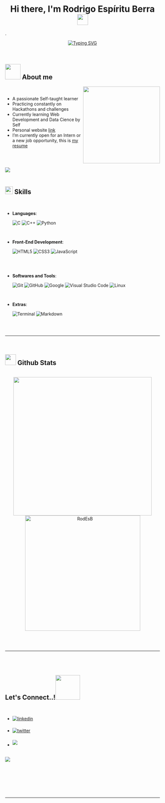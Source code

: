 <h1 align="center"><b>Hi there, I'm Rodrigo Espíritu Berra </b><img src="https://media.giphy.com/media/v1.Y2lkPTc5MGI3NjExaW42YzFuZ2pxZ3d1M3VsZGM3ZTNpeW1wemR5bHB0enhsY2UxdzVxZSZlcD12MV9pbnRlcm5hbF9naWZfYnlfaWQmY3Q9Zw/Gf5QiP1TWCO8qYKmt7/giphy.gif" width="35"></h1>
.
<p align="center">
  <a href="https://git.io/typing-svg"><img src="https://readme-typing-svg.demolab.com?font=Fira+Code&weight=500&pause=1000&color=5400F7&random=false&width=435&lines=Software+Engineer+Student;Mobile+Developer;Backend+Developer;Frontend+Developer;Data+Science" alt="Typing SVG" /></a>
</p>
	<!--Agregar el banner-->

<br>

	
## <picture><img src = "[Your About Me GIF URL]" width = 50px></picture> **About me** <!--Pendiente-->

<picture> <img align="right" src="[Your Right Side GIF URL]" width = 250px></picture>

<br>

- A passionate Self-taught learner
- Practicing constantly on Hackathons and challenges
- Currently learning Web Development and Data Cience by Self
- Personal website [link](#) <!--Pendiente-->
- I’m currently open for an Intern or a new job opportunity, this is [my resume](#)  <!--Pendiente-->

<br><br>

<img src="[Your GIF URL]"><br><br> <!--Pendiente-->

## <img src="[Your Skill GIF URL]" width="25"><b> Skills</b>
<br>

<p align="center">

- **Languages**: <!--Pendiente-->
    
    ![C](https://img.shields.io/badge/C%20-%232370ED.svg?style=for-the-badge&logo=c&logoColor=white)
    ![C++](https://img.shields.io/badge/C++%20-%2300599C.svg?style=for-the-badge&logo=c%2B%2B&logoColor=white)
    ![Python](https://img.shields.io/badge/Python%20-%2314354C.svg?style=for-the-badge&logo=python&logoColor=white)
  <!--Agregar Jav y Swift-->

<br>   
    
- **Front-End Development**:

   ![HTML5](https://img.shields.io/badge/HTML5%20-%23E34F26.svg?style=for-the-badge&logo=html5&logoColor=white)
   ![CSS3](https://img.shields.io/badge/CSS%20-%231572B6.svg?style=for-the-badge&logo=css3&logoColor=white)
   ![JavaScript](https://img.shields.io/badge/JavaScript%20-%23F7DF1E.svg?style=for-the-badge&logo=javascript&logoColor=black)
<!--Pendiente-->

<br>
    
<br>

- **Softwares and Tools**:

    ![Git](https://img.shields.io/badge/git-%23F05033.svg?style=for-the-badge&logo=git&logoColor=white)
    ![GitHub](https://img.shields.io/badge/github-%23121011.svg?style=for-the-badge&logo=github&logoColor=white)
    ![Google](https://img.shields.io/badge/google-%234285F4.svg?style=for-the-badge&logo=google&logoColor=white)
    ![Visual Studio Code](https://img.shields.io/badge/Visual%20Studio%20Code-0078d7.svg?style=for-the-badge&logo=visual-studio-code&logoColor=white)
    ![Linux](https://img.shields.io/badge/Linux-FCC624?style=for-the-badge&logo=linux&logoColor=black) 

    <!--Pendiente-->
  
<br>

- **Extras**:

    ![Terminal](https://img.shields.io/badge/Terminal-%23054020?style=for-the-badge&logo=gnu-bash&logoColor=white)
    ![Markdown](https://img.shields.io/badge/markdown-%23000000.svg?style=for-the-badge&logo=markdown&logoColor=white)   

<!--Pendiente-->

</p>

<br>
<br>

-----

<br>


## <img src="[Your Stats GIF URL]" width="35"><b> Github Stats </b>  <!--Pendiente-->
<br>

<div align="center">

<a href="https://github.com/RodEsB/">
  <img src="https://github-readme-stats.vercel.app/api?username=RodEsB&include_all_commits=true&count_private=true&show_icons=true&line_height=20&title_color=7A7ADB&icon_color=2234AE&text_color=D3D3D3&bg_color=0,000000,130F40" width="450"/>
  <img src="https://github-readme-stats.vercel.app/api/top-langs?username=RodEsB&show_icons=true&locale=en&layout=compact&line_height=20&title_color=7A7ADB&icon_color=2234AE&text_color=D3D3D3&bg_color=0,000000,130F40" width="375"  alt="RodEsB"/>

</a>
</div>

<br>
<br>
<br>

-----

<br>
<br>

## <b> Let's Connect..!</b><img src="[Your Handshake GIF URL]" width ="80"> <!--Pendiente-->
<br>
<div align='left'>

<ul>

<li>
<a href="https://www.linkedin.com/in/rodrigo-espíritu-berra-10175a291/" target="_blank">
<img src="https://img.shields.io/badge/linkedin:  [Your LinkedIn Username]-%2300acee.svg?color=405DE6&style=for-the-badge&logo=linkedin&logoColor=white" alt=linkedin style="margin-bottom: 5px;"/>
</a>
</li>

<br>

<li>
<a href="https://twitter.com/Rod_Es_B" target="_blank">
<img src="https://img.shields.io/badge/twitter:  @Rod_Es_B-%2300acee.svg?color=1DA1F2&style=for-the-badge&logo=twitter&logoColor=white" alt=twitter style="margin-bottom: 5px;"/>
</a>
</li>

<br>

<li>
<a href="mailto:rodrigo.espirituberra@gmail.com" target="_blank">
<img src="https://img.shields.io/badge/gmail:  rodrigo.espirituberra@gmail.com-%23EA4335.svg?style=for-the-badge&logo=gmail&logoColor=white" t=mail style="margin-bottom: 5px;" />
</a>
</li>
	
</ul>
</div>

<br>
<img src="[Your GIF URL]"> <!--Pendiente-->
<br>
<br>
<br>

<div align='center'>

</div>
<br>
<br>
<br>
<br>

---

<br>
